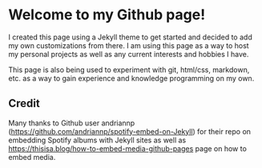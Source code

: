 # Welcome to my Github page!

I created this page using a Jekyll theme to get started and decided to add my own customizations from there. I am using this page as a way to host my personal projects as well as any current interests and hobbies I have. 

This page is also being used to experiment with git, html/css, markdown, etc. as a way to gain experience and knowledge programming on my own. 

## Credit 

Many thanks to Github user andriannp (https://github.com/andriannp/spotify-embed-on-Jekyll) for their repo on embedding Spotify albums with Jekyll sites as well as https://thisisa.blog/how-to-embed-media-github-pages page on how to embed media. 
